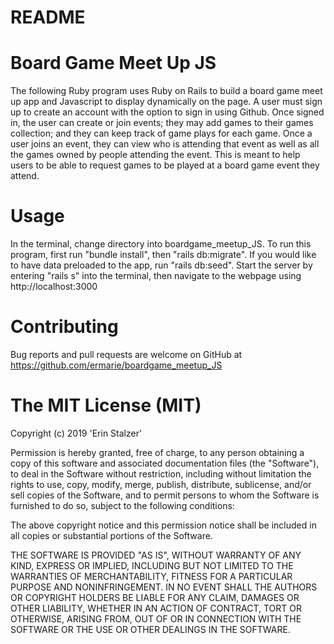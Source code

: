 # README

# Board Game Meet Up JS

The following Ruby program uses Ruby on Rails to build a board game meet up app and Javascript to display dynamically on the page. A user must sign up to create an account with the option to sign in using Github. Once signed in, the user can create or join events; they may add games to their games collection; and they can keep track of game plays for each game. Once a user joins an event, they can view who is attending that event as well as all the games owned by people attending the event. This is meant to help users to be able to request games to be played at a board game event they attend.

# Usage

In the terminal, change directory into boardgame_meetup_JS. To run this program, first run "bundle install", then "rails db:migrate". If you would like to have data preloaded to the app, run "rails db:seed".  Start the server by entering "rails s" into the terminal, then navigate to the webpage using http://localhost:3000

# Contributing

Bug reports and pull requests are welcome on GitHub at https://github.com/ermarie/boardgame_meetup_JS

# The MIT License (MIT)

Copyright (c) 2019 'Erin Stalzer'

Permission is hereby granted, free of charge, to any person obtaining a copy
of this software and associated documentation files (the "Software"), to deal
in the Software without restriction, including without limitation the rights
to use, copy, modify, merge, publish, distribute, sublicense, and/or sell
copies of the Software, and to permit persons to whom the Software is
furnished to do so, subject to the following conditions:

The above copyright notice and this permission notice shall be included in
all copies or substantial portions of the Software.

THE SOFTWARE IS PROVIDED "AS IS", WITHOUT WARRANTY OF ANY KIND, EXPRESS OR
IMPLIED, INCLUDING BUT NOT LIMITED TO THE WARRANTIES OF MERCHANTABILITY,
FITNESS FOR A PARTICULAR PURPOSE AND NONINFRINGEMENT. IN NO EVENT SHALL THE
AUTHORS OR COPYRIGHT HOLDERS BE LIABLE FOR ANY CLAIM, DAMAGES OR OTHER
LIABILITY, WHETHER IN AN ACTION OF CONTRACT, TORT OR OTHERWISE, ARISING FROM,
OUT OF OR IN CONNECTION WITH THE SOFTWARE OR THE USE OR OTHER DEALINGS IN
THE SOFTWARE.